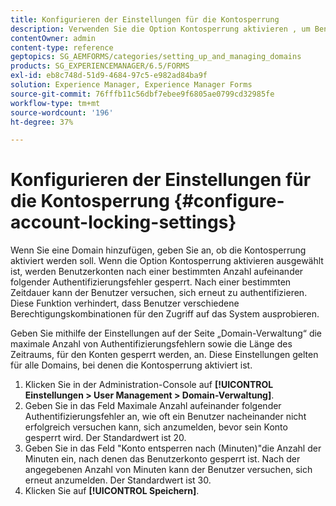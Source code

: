 ```yaml
---
title: Konfigurieren der Einstellungen für die Kontosperrung
description: Verwenden Sie die Option Kontosperrung aktivieren , um Benutzerkonten nach einer bestimmten Anzahl aufeinander folgender Authentifizierungsfehler zu sperren.
contentOwner: admin
content-type: reference
geptopics: SG_AEMFORMS/categories/setting_up_and_managing_domains
products: SG_EXPERIENCEMANAGER/6.5/FORMS
exl-id: eb8c748d-51d9-4684-97c5-e982ad84ba9f
solution: Experience Manager, Experience Manager Forms
source-git-commit: 76fffb11c56dbf7ebee9f6805ae0799cd32985fe
workflow-type: tm+mt
source-wordcount: '196'
ht-degree: 37%

---
```


# Konfigurieren der Einstellungen für die Kontosperrung {#configure-account-locking-settings}

Wenn Sie eine Domain hinzufügen, geben Sie an, ob die Kontosperrung aktiviert werden soll. Wenn die Option Kontosperrung aktivieren ausgewählt ist, werden Benutzerkonten nach einer bestimmten Anzahl aufeinander folgender Authentifizierungsfehler gesperrt. Nach einer bestimmten Zeitdauer kann der Benutzer versuchen, sich erneut zu authentifizieren. Diese Funktion verhindert, dass Benutzer verschiedene Berechtigungskombinationen für den Zugriff auf das System ausprobieren.

Geben Sie mithilfe der Einstellungen auf der Seite „Domain-Verwaltung“ die maximale Anzahl von Authentifizierungsfehlern sowie die Länge des Zeitraums, für den Konten gesperrt werden, an. Diese Einstellungen gelten für alle Domains, bei denen die Kontosperrung aktiviert ist.

1. Klicken Sie in der Administration-Console auf **[!UICONTROL Einstellungen > User Management > Domain-Verwaltung]**.
1. Geben Sie in das Feld Maximale Anzahl aufeinander folgender Authentifizierungsfehler an, wie oft ein Benutzer nacheinander nicht erfolgreich versuchen kann, sich anzumelden, bevor sein Konto gesperrt wird. Der Standardwert ist 20.
1. Geben Sie in das Feld &quot;Konto entsperren nach (Minuten)&quot;die Anzahl der Minuten ein, nach denen das Benutzerkonto gesperrt ist. Nach der angegebenen Anzahl von Minuten kann der Benutzer versuchen, sich erneut anzumelden. Der Standardwert ist 30.
1. Klicken Sie auf **[!UICONTROL Speichern]**.
